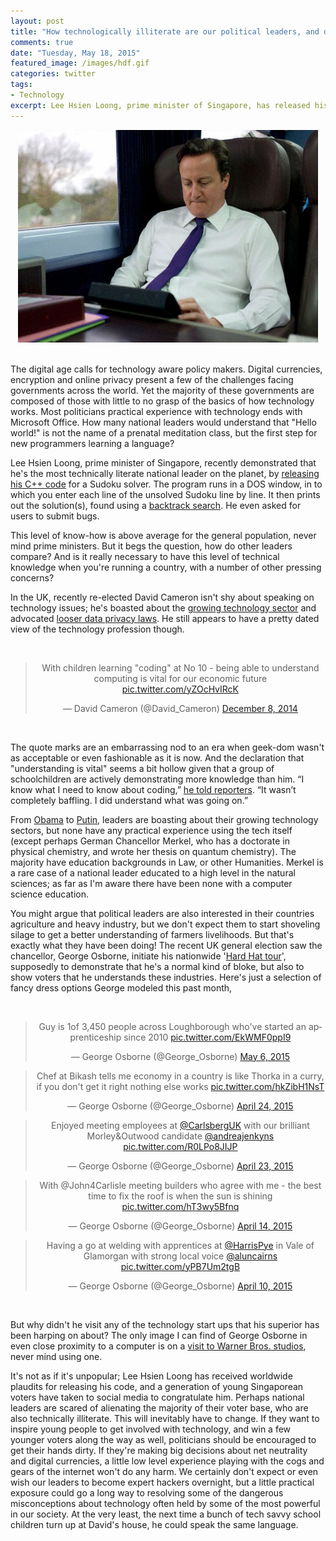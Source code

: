 ```yaml
---
layout: post
title: "How technologically illiterate are our political leaders, and does it matter?"
comments: true
date: "Tuesday, May 18, 2015"
featured_image: /images/hdf.gif
categories: twitter
tags:
- Technology
excerpt: Lee Hsien Loong, prime minister of Singapore, has released his C++ code for a sudoku solver, setting a standard that all other political leaders should strive for.
---
```


<center>
<img src="/assets/David-Cameron-008.jpg">
</center>
<br>

The digital age calls for technology aware policy makers. Digital currencies, encryption and online privacy present a few of the challenges facing governments across the world. Yet the majority of these governments are composed of those with little to no grasp of the basics of how technology works. Most politicians practical experience with technology ends with Microsoft Office. How many national leaders would understand that "Hello world!" is not the name of a prenatal meditation class, but the first step for new programmers learning a  language?

Lee Hsien Loong, prime minister of Singapore, recently demonstrated that he's the most technically literate national leader on the planet, by [releasing his C++ code](https://www.facebook.com/leehsienloong/photos/a.344710778924968.83425.125845680811480/905828379479869/) for a Sudoku solver. The program runs in a DOS window, in to which you enter each line of the unsolved Sudoku line by line. It then prints out the solution(s), found using a [backtrack search](http://en.wikipedia.org/wiki/Backtracking). He even asked for users to submit bugs.

This level of know-how is above average for the general population, never mind prime ministers. But it begs the question, how do other leaders compare? And is it really necessary to have this level of technical knowledge when you're running a country, with a number of other pressing concerns?

In the UK, recently re-elected David Cameron isn't shy about speaking on technology issues; he's boasted about the [growing technology sector](https://www.gov.uk/government/news/tech-nation-prime-minister-and-chancellor-welcome-launch) and advocated [looser data privacy laws](http://www.bbc.co.uk/news/uk-politics-30778424). He still appears to have a pretty dated view of the technology profession though.


<br>
<center>

<blockquote class="twitter-tweet" lang="en"><p lang="en" dir="ltr">With children learning &quot;coding&quot; at No 10 - being able to understand computing is vital for our economic future <a href="http://t.co/yZOcHvIRcK">pic.twitter.com/yZOcHvIRcK</a></p>&mdash; David Cameron (@David_Cameron) <a href="https://twitter.com/David_Cameron/status/541882168616943617">December 8, 2014</a></blockquote>
<script async src="//platform.twitter.com/widgets.js" charset="utf-8"></script>

</center>
<br>

The quote marks are an embarrassing nod to an era when geek-dom wasn't as acceptable or even fashionable as it is now. And the declaration that "understanding is vital" seems a bit hollow given that a group of schoolchildren are actively demonstrating more knowledge than him. “I know what I need to know about coding,” [he told reporters](http://www.redonline.co.uk/red-women/blogs/David-Cameron-hour-of-code-computer-coding-schools). “It wasn’t completely baffling. I did understand what was going on.”

From [Obama](https://www.youtube.com/watch?v=6XvmhE1J9PY) to [Putin](http://blogs.ft.com/beyond-brics/2012/01/30/guest-post-by-vladimir-putin-russia-needs-more-technology-and-less-corruption/), leaders are boasting about their growing technology sectors, but none have any practical experience using the tech itself (except perhaps German Chancellor Merkel, who has a doctorate in physical chemistry, and wrote her thesis on quantum chemistry). The majority have education backgrounds in Law, or other Humanities. Merkel is a rare case of a national leader educated to a high level in the natural sciences; as far as I'm aware there have been none with a computer science education.

You might argue that political leaders are also interested in their countries agriculture and heavy industry, but we don't expect them to start shoveling silage to get a better understanding of farmers livelihoods. But that's exactly what they have been doing! The recent UK general election saw the chancellor, George Osborne, initiate his nationwide '[Hard Hat tour](http://www.ft.com/cms/s/0/fbbc28de-0a69-11e4-ac2a-00144feabdc0.html#axzz3axPQEFyJ)', supposedly to demonstrate that he's a normal kind of bloke, but also to show voters that he understands these industries. Here's just a selection of fancy dress options George modeled this past month,

<br>
<center>

<blockquote class="twitter-tweet" lang="en"><p lang="en" dir="ltr">Guy is 1of 3,450 people across Loughborough who&#39;ve started an apprenticeship since 2010 <a href="http://t.co/EkWMF0ppI9">pic.twitter.com/EkWMF0ppI9</a></p>&mdash; George Osborne (@George_Osborne) <a href="https://twitter.com/George_Osborne/status/595845731635855360">May 6, 2015</a></blockquote>
<script async src="//platform.twitter.com/widgets.js" charset="utf-8"></script>

<blockquote class="twitter-tweet" lang="en"><p lang="en" dir="ltr">Chef at Bikash tells me economy in a country is like Thorka in a curry, if you don&#39;t get it right nothing else works <a href="http://t.co/hkZibH1NsT">pic.twitter.com/hkZibH1NsT</a></p>&mdash; George Osborne (@George_Osborne) <a href="https://twitter.com/George_Osborne/status/591610301528834048">April 24, 2015</a></blockquote>
<script async src="//platform.twitter.com/widgets.js" charset="utf-8"></script>

<blockquote class="twitter-tweet" lang="en"><p lang="en" dir="ltr">Enjoyed meeting employees at <a href="https://twitter.com/CarlsbergUK">@CarlsbergUK</a> with our brilliant Morley&amp;Outwood candidate <a href="https://twitter.com/andreajenkyns">@andreajenkyns</a> <a href="http://t.co/R0LPo8JIJP">pic.twitter.com/R0LPo8JIJP</a></p>&mdash; George Osborne (@George_Osborne) <a href="https://twitter.com/George_Osborne/status/591234371237085185">April 23, 2015</a></blockquote>
<script async src="//platform.twitter.com/widgets.js" charset="utf-8"></script>

<blockquote class="twitter-tweet" lang="en"><p lang="en" dir="ltr">With @John4Carlisle meeting builders who agree with me - the best time to fix the roof is when the sun is shining <a href="http://t.co/hT3wy5Bfnq">pic.twitter.com/hT3wy5Bfnq</a></p>&mdash; George Osborne (@George_Osborne) <a href="https://twitter.com/George_Osborne/status/588044113351725056">April 14, 2015</a></blockquote>
<script async src="//platform.twitter.com/widgets.js" charset="utf-8"></script>

<blockquote class="twitter-tweet" lang="en"><p lang="en" dir="ltr">Having a go at welding with apprentices at <a href="https://twitter.com/HarrisPye">@HarrisPye</a> in Vale of Glamorgan with strong local voice <a href="https://twitter.com/AlunCairns">@aluncairns</a> <a href="http://t.co/yPB7Um2tgB">pic.twitter.com/yPB7Um2tgB</a></p>&mdash; George Osborne (@George_Osborne) <a href="https://twitter.com/George_Osborne/status/586481813973008385">April 10, 2015</a></blockquote>
<script async src="//platform.twitter.com/widgets.js" charset="utf-8"></script>

</center>
<br>

But why didn't he visit any of the technology start ups that his superior has been harping on about? The only image I can find of George Osborne in even close proximity to a computer is on a [visit to Warner Bros. studios](https://twitter.com/George_Osborne/status/591957094674358272), never mind using one.

It's not as if it's unpopular; Lee Hsien Loong has received worldwide plaudits for releasing his code, and a generation of young Singaporean voters have taken to social media to congratulate him. Perhaps national leaders are scared of alienating the majority of their voter base, who are also technically illiterate. This will inevitably have to change. If they want to inspire young people to get involved with technology, and win a few younger voters along the way as well, politicians should be encouraged to get their hands dirty. If they're making big decisions about net neutrality and digital currencies, a little low level experience playing with the cogs and gears of the internet won't do any harm. We certainly don't expect or even wish our leaders to become expert hackers overnight, but a little practical exposure could go a long way to resolving some of the dangerous misconceptions about technology often held by some of the most powerful in our society. At the very least, the next time a bunch of tech savvy school children turn up at David's house, he could speak the same language.
